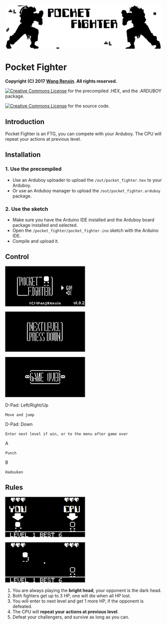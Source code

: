 ![](img/banner.png)

# Pocket Fighter

**Copyright (C) 2017 [Wang Renxin](https://github.com/paladin-t/). All rights reserved.**

<a rel="license" href="http://creativecommons.org/licenses/by-sa/4.0/"><img alt="Creative Commons License" style="border-width:0" src="https://i.creativecommons.org/l/by-sa/4.0/80x15.png" /></a> for the precompiled .HEX, and the .ARDUBOY package.

<a rel="license" href="http://creativecommons.org/licenses/by-nc-sa/4.0/"><img alt="Creative Commons License" style="border-width:0" src="https://i.creativecommons.org/l/by-nc-sa/4.0/80x15.png" /></a> for the source code.

## Introduction

Pocket Fighter is an FTG, you can compete with your Arduboy. The CPU will repeat your actions at previous level.

## Installation

### 1. Use the precompiled

* Use an Arduboy uploader to upload the `/out/pocket_fighter.hex` to your Arduboy.
* Or use an Arduboy manager to upload the `/out/pocket_fighter.arduboy` package.

### 2. Use the sketch

* Make sure you have the Arduino IDE installed and the Arduboy board package installed and selected.
* Open the `/pocket_fighter/pocket_fighter.ino` sketch with the Arduino IDE.
* Compile and upload it.

## Control

![](img/menu1.png)

![](img/win1.png)

![](img/lose1.png)

D-Pad: Left/Right/Up

	Move and jump

D-Pad: Down

	Enter next level if win, or to the menu after game over

A

	Punch

B

	Hadouken

## Rules

![](img/fight1.png)

![](img/fight2.png)

1. You are always playing the **bright head**, your opponent is the dark head.
2. Both fighters get up to 3 HP, one will die when all HP lost.
3. You will enter to next level and get 1 more HP, if the opponent is defeated.
4. The CPU will **repeat your actions at previous level**.
5. Defeat your challengers, and survive as long as you can.
